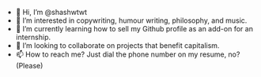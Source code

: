 - 👋 Hi, I’m @shashwtwt
- 👀 I’m interested in copywriting, humour writing, philosophy, and music.
- 🌱 I’m currently learning how to sell my Github profile as an add-on for an internship.
- 💞️ I’m looking to collaborate on projects that benefit capitalism.
- 📫 How to reach me? Just dial the phone number on my resume, no? (Please)

<!---
shashwtwt/shashwtwt is a ✨ special ✨ repository because its `README.md` (this file) appears on your GitHub profile.
You can click the Preview link to take a look at your changes.
--->
